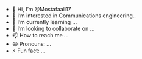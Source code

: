 - 👋 Hi, I’m @Mostafaali17
- 👀 I’m interested in Communications engineering..
- 🌱 I’m currently learning ...
- 💞️ I’m looking to collaborate on ...
- 📫 How to reach me ...
- 😄 Pronouns: ...
- ⚡ Fun fact: ...
